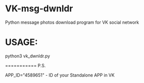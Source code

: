 VK-msg-dwnldr
===========

Python message photos download program for VK social network


USAGE:
===========
python3 vk_dwnldr.py

===========
P.S.

APP_ID="4589651" - ID of your Standalone APP in VK